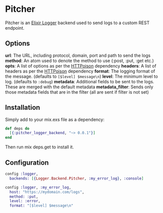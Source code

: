 # Pitcher

Pitcher is an [Elixir Logger](https://hexdocs.pm/logger/Logger.html) backend used to send logs to a custom REST endpoint.

## Options

**url**: The URL, including protocol, domain, port and path to send the logs
**method**: An atom used to denote the method to use (:post, :put, :get etc.)
**opts**: A list of options as per the [HTTPoison](https://hexdocs.pm/httpoison/HTTPoison.html) dependency
**headers**: A list of headers as per the [HTTPoison](https://hexdocs.pm/httpoison/HTTPoison.html) dependency
**format**: The logging format of the message. (defaults to `[$level] $message\n`)
**level**: The minimum level to log. (defaults to `:debug`)
**metadata**: Additional fields to be sent to the logs. These are merged with the default metadata
**metadata_filter**: Sends only those metadata fields that are in the filter (all are sent if filter is not set)

## Installation

Simply add to your mix.exs file as a dependency:

```elixir
def deps do
  [{:pitcher_logger_backend, "~> 0.0.1"}]
end
```
Then run mix deps.get to install it.

## Configuration

```elixir
config :logger,
  backends: [{Logger.Backend.Pitcher, :my_error_log}, :console]

config :logger, :my_error_log,
  host: "https://mydomain.com/logs",
  method: :put,
  level: :error,
  format: "[$level] $message\n"
```